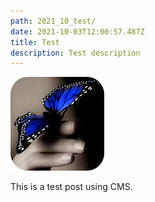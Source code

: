 ```yaml
---
path: 2021_10_test/
date: 2021-10-03T12:00:57.487Z
title: Test
description: Test description
---
```

![butterfly](../assets/бабочка.jpg "Butterfly")

This is a test post using CMS.